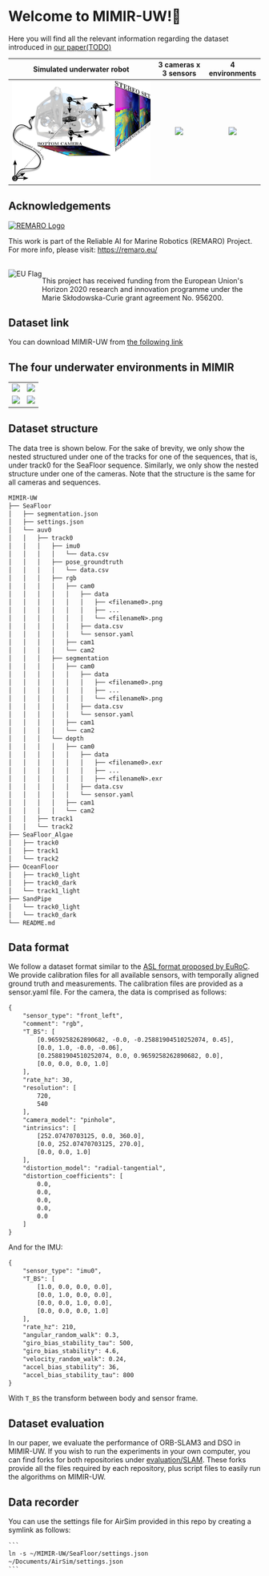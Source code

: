 # Welcome to MIMIR-UW!:octopus:

Here you will find all the relevant information regarding the dataset introduced in [our paper(TODO)]()


| Simulated underwater robot    |  3 cameras x 3 sensors | 4 environments |
:-------------------------:|:-------------------------:|:-------------------------:
![](https://github.com/remaro-network/MIMIR-UW/blob/main/media/MMGA.png?raw=true)  |  ![](https://github.com/remaro-network/MIMIR-UW/blob/main/media/MIMIR-cameras.gif?raw=true) |  ![](https://github.com/remaro-network/MIMIR-UW/blob/main/media/MIMIR-4envs.gif?raw=true)

## Acknowledgements

<a href="https://remaro.eu/">
    <img height="60" alt="REMARO Logo" src="https://remaro.eu/wp-content/uploads/2020/09/remaro1-right-1024.png">
</a>

This work is part of the Reliable AI for Marine Robotics (REMARO) Project. For more info, please visit: <a href="https://remaro.eu/">https://remaro.eu/

<br>

<a href="https://research-and-innovation.ec.europa.eu/funding/funding-opportunities/funding-programmes-and-open-calls/horizon-2020_en">
    <img align="left" height="60" alt="EU Flag" src="https://remaro.eu/wp-content/uploads/2020/09/flag_yellow_low.jpg">
</a>

This project has received funding from the European Union's Horizon 2020 research and innovation programme under the Marie Skłodowska-Curie grant agreement No. 956200.

 ## Dataset link
 You can download MIMIR-UW from [the following link](https://zenodo.org/records/10406384)
 
 
 ## The four underwater environments in MIMIR

|    |   |
:-------------------------:|:-------------------------:
![](https://github.com/remaro-network/MIMIR-UW/blob/main/media/MIMIR-oceanfloor.gif?raw=true)  |  ![](https://github.com/remaro-network/MIMIR-UW/blob/main/media/MIMIR-seafloor.gif?raw=true) |  
![](https://github.com/remaro-network/MIMIR-UW/blob/main/media/MIMIR-seaflooralgae.gif?raw=true)  |  ![](https://github.com/remaro-network/MIMIR-UW/blob/main/media/MIMIR-sandpipe.gif?raw=true) |  


 ## Dataset structure
The data tree is shown below. For the sake of brevity, we only show the nested structured under one of the tracks for one of the sequences, that is, under track0 for the SeaFloor sequence. Similarly, we only show the nested structure under one of the cameras. Note that the structure is the same for all cameras and sequences. 
```
MIMIR-UW
├── SeaFloor
│   ├── segmentation.json
│   ├── settings.json
│   └── auv0
│   │   ├── track0
│   │   │   ├── imu0
│   │   │   │   └── data.csv
│   │   │   ├── pose_groundtruth
│   │   │   │   └── data.csv
│   │   │   ├── rgb
│   │   │   │   ├── cam0
│   │   │   │   │   ├── data
│   │   │   │   │   │   ├── <filename0>.png
│   │   │   │   │   │   ├── ...
│   │   │   │   │   │   └── <filenameN>.png
│   │   │   │   │   ├── data.csv
│   │   │   │   │   └── sensor.yaml
│   │   │   │   ├── cam1
│   │   │   │   └── cam2
│   │   │   ├── segmentation
│   │   │   │   ├── cam0
│   │   │   │   │   ├── data
│   │   │   │   │   │   ├── <filename0>.png
│   │   │   │   │   │   ├── ...
│   │   │   │   │   │   └── <filenameN>.png
│   │   │   │   │   ├── data.csv
│   │   │   │   │   └── sensor.yaml
│   │   │   │   ├── cam1
│   │   │   │   └── cam2
│   │   │   └── depth
│   │   │   │   ├── cam0
│   │   │   │   │   ├── data
│   │   │   │   │   │   ├── <filename0>.exr
│   │   │   │   │   │   ├── ...
│   │   │   │   │   │   ├── <filenameN>.exr
│   │   │   │   │   ├── data.csv
│   │   │   │   │   └── sensor.yaml
│   │   │   │   ├── cam1
│   │   │   │   └── cam2
│   │   ├── track1
│   │   └── track2
├── SeaFloor_Algae
│   ├── track0
│   ├── track1
│   └── track2
├── OceanFloor
│   ├── track0_light
│   ├── track0_dark
│   └── track1_light
├── SandPipe
│   └── track0_light
│   └── track0_dark
└── README.md
```

## Data format
We follow a dataset format similar to the [ASL format proposed by EuRoC](https://projects.asl.ethz.ch/datasets/doku.php?id=kmavvisualinertialdatasets). We provide calibration files for all available sensors, with temporally aligned ground truth and measurements.
The calibration files are provided as a sensor.yaml file. For the camera, the data is comprised as follows:

```
{
    "sensor_type": "front_left",
    "comment": "rgb",
    "T_BS": [
        [0.9659258262890682, -0.0, -0.25881904510252074, 0.45],
        [0.0, 1.0, -0.0, -0.06],
        [0.25881904510252074, 0.0, 0.9659258262890682, 0.0],
        [0.0, 0.0, 0.0, 1.0]
    ],
    "rate_hz": 30,
    "resolution": [
        720,
        540
    ],
    "camera_model": "pinhole",
    "intrinsics": [
        [252.07470703125, 0.0, 360.0],
        [0.0, 252.07470703125, 270.0],
        [0.0, 0.0, 1.0]
    ],
    "distortion_model": "radial-tangential",
    "distortion_coefficients": [
        0.0,
        0.0,
        0.0,
        0.0,
        0.0
    ]
}
```
And for the IMU:

```
{
    "sensor_type": "imu0",
    "T_BS": [
        [1.0, 0.0, 0.0, 0.0],
        [0.0, 1.0, 0.0, 0.0],
        [0.0, 0.0, 1.0, 0.0],
        [0.0, 0.0, 0.0, 1.0]
    ],
    "rate_hz": 210,
    "angular_random_walk": 0.3,
    "giro_bias_stability_tau": 500,
    "giro_bias_stability": 4.6,
    "velocity_random_walk": 0.24,
    "accel_bias_stability": 36,
    "accel_bias_stability_tau": 800
}
```

With `T_BS` the transform between body and sensor frame.

## Dataset evaluation
In our paper, we evaluate the performance of ORB-SLAM3 and DSO in MIMIR-UW. If you wish to run the experiments in your own computer, you can find forks for both repositories under [evaluation/SLAM](https://github.com/remaro-network/MIMIR-UW/tree/main/evaluation/SLAM).
These forks provide all the files required by each repository, plus script files to easily run the algorithms on MIMIR-UW.

## Data recorder

You can use the settings file for AirSim provided in this repo by creating a symlink as follows:

	```
	ln -s ~/MIMIR-UW/SeaFloor/settings.json ~/Documents/AirSim/settings.json
	```
